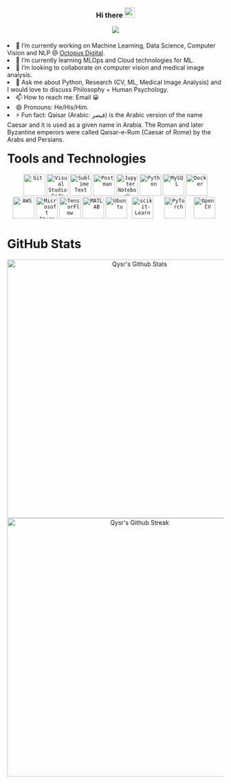 <!-- <p align="center"> -->
<!--   <img src="https://i.giphy.com/media/KzJkzjggfGN5Py6nkT/200.webp" width="100"> -->
<!--   <img src="https://i.giphy.com/media/LMt9638dO8dftAjtco/200.webp" height="120" width="110"> -->
<!--   <img src="https://i.giphy.com/media/IdyAQJVN2kVPNUrojM/200.webp" width="100"> -->
<!-- </p> -->

<div align="center" style="margin-bottom:20px;">
  
  ### Hi there <img src="https://user-images.githubusercontent.com/46846821/87522094-a135a000-c69e-11ea-899d-e8093968ef3b.gif" width="24px">

  ![](https://komarev.com/ghpvc/?username=qaixerabbas&color=blueviolet&style=for-the-badge&label=Profile+Views)
  
<!-- <a href="https://www.linkedin.com/in/qaixerabbas/"> -->
<!-- <img alt="Qaiser Abbas | LinkedIn"  src="https://img.shields.io/badge/linkedin-%230077B5.svg?&style=for-the-badge&logo=linkedin&logoColor=white" /> -->
<!-- </a> -->
<!-- <a href="https://www.facebook.com/qaixer514"> -->
<!-- <img  alt="@qaixer514 | Facebook" src="https://img.shields.io/badge/facebook-%231877F2.svg?&style=for-the-badge&logo=facebook&logoColor=white" /> -->
<!-- </a> -->
<!-- <a href="https://www.instagram.com/qaiserabbas0"> -->
<!-- <img alt="@qaiserabbas0 | Instagram"  src="https://img.shields.io/badge/instagram-%23E4405F.svg?&style=for-the-badge&logo=instagram&logoColor=white" /> -->
<!-- </a> -->
</div>

<div align="left" style="margin-top:20px; margin-bottom:-20px;"

     
- 🔭 I’m currently working on Machine Learning, Data Science, Computer Vision and NLP @ [Octopus Digital](https://octopusdtl.com/).
- 🌱 I’m currently learning MLOps and Cloud technologies for ML.
- 👯 I’m looking to collaborate on computer vision and medical image analysis.
- 💬 Ask me about Python, Research (CV, ML, Medical Image Analysis) and I would love to discuss Philosophy + Human Psychology.
- 📫 How to reach me: Email :grinning:
- 😄 Pronouns: He/His/Him.
- ⚡ Fun fact: 
     Qaisar (Arabic: قيصر) is the Arabic version of the name Caesar and it is used as a given name in Arabia. The Roman and later Byzantine emperors were                    called Qaisar-e-Rum (Caesar of Rome) by the Arabs and Persians.
</div>

# Tools and Technologies

<div align="center">
	<code><img height="50" width="50" src="https://user-images.githubusercontent.com/25181517/192108372-f71d70ac-7ae6-4c0d-8395-51d8870c2ef0.png" alt="Git" title="Git" /></code>
<!-- 	<code><img height="50" width="50" src="https://user-images.githubusercontent.com/25181517/192108374-8da61ba1-99ec-41d7-80b8-fb2f7c0a4948.png" alt="GitHub" title="GitHub" /></code> -->
	<code><img height="50" width="50" src="https://user-images.githubusercontent.com/25181517/192108891-d86b6220-e232-423a-bf5f-90903e6887c3.png" alt="Visual Studio Code" title="Visual Studio Code" /></code>
	<code><img height="50" width="50" src="https://user-images.githubusercontent.com/25181517/190887576-6653f877-8439-4521-82f3-403086ead892.png" alt="Sublime Text" title="Sublime Text" /></code>
	<code><img height="50" width="50" src="https://user-images.githubusercontent.com/25181517/192109061-e138ca71-337c-4019-8d42-4792fdaa7128.png" alt="Postman" title="Postman" /></code>
	<code><img height="50" width="50" src="https://user-images.githubusercontent.com/25181517/183914128-3fc88b4a-4ac1-40e6-9443-9a30182379b7.png" alt="Jupyter Notebook" title="Jupyter Notebook" /></code>
	<code><img height="50" width="50" src="https://user-images.githubusercontent.com/25181517/183423507-c056a6f9-1ba8-4312-a350-19bcbc5a8697.png" alt="Python" title="Python" /></code>
<!-- 	<code><img height="50" width="50" src="https://user-images.githubusercontent.com/25181517/183423775-2276e25d-d43d-4e58-890b-edbc88e915f7.png" alt="Flask" title="Flask" /></code> -->
	<code><img height="50" width="50" src="https://user-images.githubusercontent.com/25181517/183896128-ec99105a-ec1a-4d85-b08b-1aa1620b2046.png" alt="MySQL" title="MySQL" /></code>
	<code><img height="50" width="50" src="https://user-images.githubusercontent.com/25181517/117207330-263ba280-adf4-11eb-9b97-0ac5b40bc3be.png" alt="Docker" title="Docker" /></code>
	</div>
	<div align="center">
	<code><img height="50" width="50" src="https://user-images.githubusercontent.com/25181517/183896132-54262f2e-6d98-41e3-8888-e40ab5a17326.png" alt="AWS" title="AWS" /></code>
	<code><img height="50" width="50" src="https://user-images.githubusercontent.com/25181517/183911544-95ad6ba7-09bf-4040-ac44-0adafedb9616.png" alt="Microsoft Azure" title="Microsoft Azure" /></code>
	<code><img height="50" width="50" src="https://user-images.githubusercontent.com/25181517/223639822-2a01e63a-a7f9-4a39-8930-61431541bc06.png" alt="TensorFlow" title="TensorFlow" /></code>
	<code><img height="50" width="50" src="https://user-images.githubusercontent.com/25181517/192106593-610ee31c-995e-4f24-b8e1-0f18eead6fae.png" alt="MATLAB" title="MATLAB" /></code>
	<code><img height="50" width="50" src="https://user-images.githubusercontent.com/25181517/186884153-99edc188-e4aa-4c84-91b0-e2df260ebc33.png" alt="Ubuntu" title="Ubuntu" /></code>
	<code> <img src="https://upload.wikimedia.org/wikipedia/commons/0/05/Scikit_learn_logo_small.svg" alt="scikit-Learn" title="scikit-learn" width="50" height="50"/> </a> </code>
	<code> <img src="https://www.vectorlogo.zone/logos/pytorch/pytorch-icon.svg" alt="PyTorch" title="PyTorch" width="50" height="50"/> </code>
	<code> <img src="https://www.vectorlogo.zone/logos/opencv/opencv-icon.svg" alt="OpenCV" title="OpenCV" width="50" height="50"/> </code>
</div>

# GitHub Stats
<div align="center">

 <img width="600px" width="200px" src="https://github-readme-stats.vercel.app/api?username=qaixerabbas&theme=tokyonight&show_icons=true&count_private=true&hide_border=true" alt="Qysr's Github Stats"/>
 
 <img width="600px" width="200px" src="https://github-readme-streak-stats.herokuapp.com/?user=qaixerabbas&theme=tokyonight&hide_border=true" alt="Qysr's Github Streak"/> 
 </div>
<!--  <img width="400px" width="150px" src="https://github-readme-stats.vercel.app/api/top-langs/?username=qaixerabbas&hide=python&layout=compact&theme=tokyonight&hide_border=true" alt="My Github Languages"/> -->

<!-- ![](https://github-readme-stats.vercel.app/api?username=qaixerabbas&theme=vue-dark&hide_border=true&include_all_commits=true&count_private=true)<br/>
![](https://github-readme-streak-stats.herokuapp.com/?user=qaixerabbas&theme=vue-dark&hide_border=true)<br/>
![](https://github-readme-stats.vercel.app/api/top-langs/?username=qaixerabbas&theme=vue-dark&hide_border=true&include_all_commits=true&count_private=true&layout=compact)
 -->
